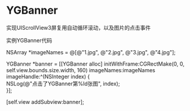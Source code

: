 # YGBanner

实现UIScrollView3屏复用自动循环滚动，以及图片的点击事件    

实例YGBanner代码    

NSArray *imageNames = @[@"1.jpg", @"2.jpg", @"3.jpg", @"4.jpg"];     

YGBanner *banner = [[YGBanner alloc] initWithFrame:CGRectMake(0, 0, self.view.bounds.size.width, 160) imageNames:imageNames        imageHandle:^(NSInteger index) {    
    NSLog(@"点击了YGBanner第%ld张图", index);        
}];    
    
[self.view addSubview:banner];    

